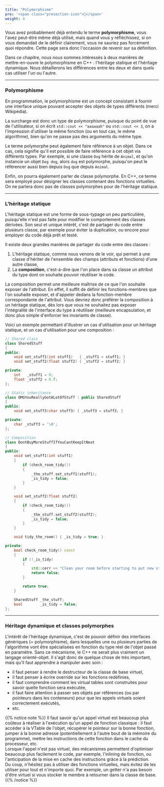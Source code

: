 ```yaml
---
title: "Polymorphisme"
pre: '<span class="presection-icon">👥</span>'
weight: 4
---
```


Vous avez probablement déjà entendu le terme **polymorphisme**, vous l'avez peut-être même déjà utilisé, mais quand vous y réfléchissez, si on vous demandait
de le définir clairement, vous ne sauriez pas forcément quoi répondre. Cette page sera donc l'occasion de revenir sur sa définition.

Dans ce chapitre, nous nous sommes intéressés à deux manières de mettre-en-ouvre le polymorphisme en C++ : l'héritage statique et l'héritage dynamique.
Nous détaillerons les différences entre les deux et dans quels cas utiliser l'un ou l'autre. 

---

### Polymorphisme

En programmation, le polymorphisme est un concept consistant à fournir une interface unique pouvant accepter des objets de types différents (merci Wikipédia).

La surcharge est donc un type de polymorphisme, puisque du point de vue de l'utilisateur, si on écrit `std::cout << "aaaaaah"` ou `std::cout << 3`, on a l'impression
d'utiliser la même fonction (ou en tout cas, le même algorithme), bien qu'on ne passe pas des arguments du même type.

Le terme polymorphe peut également faire référence à un objet. Dans ce cas, cela signifie qu'il est possible de faire référence à cet objet via différents types.
Par exemple, si une classe `Dog` hérite de `Animal`, et qu'on instancie un objet `Dog dog`, alors `dog` est polymorphe, puisqu'on peut le référencer aussi bien depuis `Dog` que depuis `Animal`.

Enfin, on pourra également parler de classe polymorphe. En C++, ce terme sera employé pour désigner les classes contenant des fonctions virtuelles. On ne parlera donc pas de classes polymorphes
pour de l'héritage statique.

---

### L'héritage statique

L'héritage statique est une forme de sous-typage un peu particulière, puisqu'elle n'est pas faite pour modifier le comportement des classes dérivées.
Son seul et unique intérêt, c'est de partager du code entre plusieurs classe, par exemple pour éviter la duplication, ou encore pour employer du code déjà prêt et testé.

Il existe deux grandes manières de partager du code entre des classes :
1. L'héritage statique, comme nous venons de le voir, qui permet à une classe d'hériter de l'ensemble des champs (attributs et fonctions) d'une autre classe,
2. La **composition**, c'est-à-dire que l'on place dans sa classe un attribut du type dont on souhaite pouvoir réutiliser le code.

La composition permet une meilleure maîtrise de ce que l'on souhaite exposer de l'attribut.
En effet, il suffit de définir les fonctions-membres que l'on souhaite exposer, et d'appeler dedans la fonction-membre correspondante de l'attribut.
Vous devriez donc préférer la composition à un héritage statique, dès lors que vous ne souhaitez pas exposer l'intégralité de l'interface du type à réutiliser
(meilleure encapsulation, et donc plus simple d'enforcer les invariants de classe).

Voici un exemple permettant d'illustrer un cas d'utilisation pour un héritage statique, et un cas d'utilisation pour une composition :

```cpp
// Shared class
class SharedStuff
{
public:
    void set_stuff1(int stuff1)   { _stuff1 = stuff1; }
    void set_stuff2(float stuff2) { _stuff2 = stuff2; }

private:
    int   _stuff1 = 0;
    float _stuff2 = 0.f;
};

// Static inheritance
class OMGYouReallyGotALotOfStuff : public SharedStuff
{
public:
    void set_stuff3(char stuff3) { _stuff3 = stuff3; }

private:
    char _stuff3 = '\0';
};

// Composition
class DontBuyMoreStuffIfYouCantKeepItNeat
{
public:
    void set_stuff1(int stuff1)
    {
        if (check_room_tidy())
        {
            _the_stuff.set_stuff1(stuff1);
            _is_tidy = false;
        }
    }

    void set_stuff2(float stuff2)
    {
        if (check_room_tidy())
        {
            _the_stuff.set_stuff2(stuff2);
            _is_tidy = false;
        }
    }

    void tidy_the_room() { _is_tidy = true; }

private:
    bool check_room_tidy() const
    {
        if (!_is_tidy)
        {
            std::cerr << "Clean your room before starting to put new stuff in it!" << std::endl;
            return false;
        }

        return true;
    }

    SharedStuff _the_stuff;
    bool        _is_tidy = false;
};
```

---

### Héritage dynamique et classes polymorphes

L'intérêt de l'héritage dynamique, c'est de pouvoir définir des interfaces génériques (= polymorphisme), dans lesquelles une ou plusieurs parties de l'algorithme vont être spécialisées en fonction du type réel de l'objet passé en paramètre.
Sans ce mécanisme, le C++ ne serait plus vraiment un langage orienté-objet. Il s'agit donc de quelque chose de très important, mais qu'il faut apprendre à manipuler avec soin :
- il faut penser à rendre le destructeur de la classe de base virtuel,
- il faut penser à écrire override sur les fonctions redéfinies,
- il faut comprendre comment les virtual tables sont construites pour savoir quelle fonction sera exécutée,
- il faut faire attention à passer ses objets par références (ou par pointeurs dans les conteneurs) pour que les appels virtuels soient correctement exécutés,
- etc.

{{% notice note %}}
Il faut savoir qu'un appel virtuel est beaucoup plus coûteux à réaliser à l'exécution qu'un appel de fonction classique : il faut accéder à la VTable de l'objet, récupérer le pointeur sur la bonne fonction, jumper à la bonne adresse (potentiellement à l'autre bout de la mémoire du programme), mettre les instructions de cette fonction dans le cache du processeur, etc.\
Lorsque l'appel n'est pas virtuel, des mécanismes permettent d'optimiser beaucoup plus facilement le code, par exemple, l'inlining de fonction, ou l'anticipation de la mise en cache des instructions grâce à la prédiction.\
Du coup, n'hésitez pas à utiliser des fonctions virtuelles, mais évitez de les utiliser pour tout et n'importe quoi. Par exemple, un getter n'a pas besoin d'être virtuel si vous stocker le membre à retourner dans la classe de base.
{{% /notice %}}
